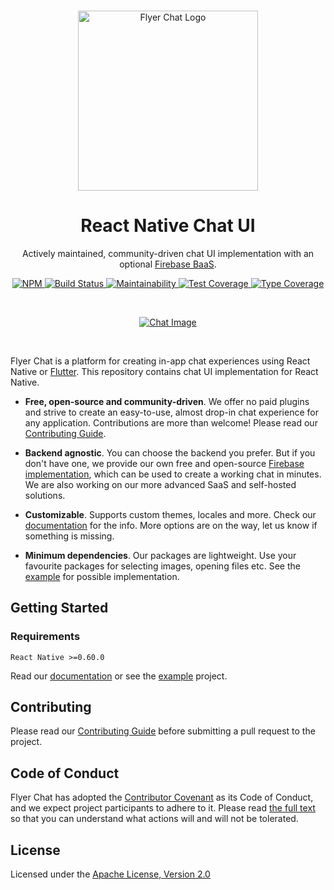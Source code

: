 <br>

<p align="center">
  <a href="https://flyer.chat">
    <img src="https://flyer.chat/assets/logo-dark.svg" width="288px" alt="Flyer Chat Logo" />
  </a>
</p>

<h1 align="center">React Native Chat UI</h1>

<p align="center">
  Actively maintained, community-driven chat UI implementation with an optional <a href="https://github.com/flyerhq/react-native-firebase-chat-core">Firebase BaaS</a>.
</p>

<p align="center">
  <a href="https://www.npmjs.com/package/@flyerhq/react-native-chat-ui">
    <img alt="NPM" src="https://img.shields.io/npm/v/@flyerhq/react-native-chat-ui" />
  </a>
  <a href="https://github.com/flyerhq/react-native-chat-ui/actions?query=workflow%3Abuild">
    <img alt="Build Status" src="https://github.com/flyerhq/react-native-chat-ui/workflows/build/badge.svg" />
  </a>
  <a href="https://codeclimate.com/github/flyerhq/react-native-chat-ui/maintainability">
    <img alt="Maintainability" src="https://api.codeclimate.com/v1/badges/6913931b6ad4f98d7a57/maintainability" />
  </a>
  <a href="https://codeclimate.com/github/flyerhq/react-native-chat-ui/test_coverage">
    <img alt="Test Coverage" src="https://api.codeclimate.com/v1/badges/6913931b6ad4f98d7a57/test_coverage" />
  </a>
  <a href="https://github.com/plantain-00/type-coverage">
    <img alt="Type Coverage" src="https://img.shields.io/badge/dynamic/json.svg?label=type-coverage&suffix=%&query=$.typeCoverage.is&uri=https%3A%2F%2Fraw.githubusercontent.com%2Fflyerhq%2Freact-native-chat-ui%2Fmain%2Fpackage.json" />
  </a>
</p>

<br>

<p align="center">
  <a href="https://flyer.chat">
    <img alt="Chat Image" src="https://user-images.githubusercontent.com/14123304/121787953-a6121500-cbc9-11eb-83ff-db0435d2cd57.png" />
  </a>
</p>

<br>

Flyer Chat is a platform for creating in-app chat experiences using React Native or [Flutter](https://github.com/flyerhq/flutter_chat_ui). This repository contains chat UI implementation for React Native.

* **Free, open-source and community-driven**. We offer no paid plugins and strive to create an easy-to-use, almost drop-in chat experience for any application. Contributions are more than welcome! Please read our [Contributing Guide](CONTRIBUTING.md).

* **Backend agnostic**. You can choose the backend you prefer. But if you don't have one, we provide our own free and open-source [Firebase implementation](https://github.com/flyerhq/react-native-firebase-chat-core), which can be used to create a working chat in minutes. We are also working on our more advanced SaaS and self-hosted solutions.

* **Customizable**. Supports custom themes, locales and more. Check our [documentation](https://docs.flyer.chat/react-native/chat-ui) for the info. More options are on the way, let us know if something is missing.

* **Minimum dependencies**. Our packages are lightweight. Use your favourite packages for selecting images, opening files etc. See the [example](https://github.com/flyerhq/react-native-chat-ui/blob/main/example/src/App.tsx) for possible implementation.

## Getting Started

### Requirements

`React Native >=0.60.0`

Read our [documentation](https://docs.flyer.chat/react-native/chat-ui) or see the [example](https://github.com/flyerhq/react-native-chat-ui/tree/main/example) project.

## Contributing

Please read our [Contributing Guide](CONTRIBUTING.md) before submitting a pull request to the project.

## Code of Conduct

Flyer Chat has adopted the [Contributor Covenant](https://www.contributor-covenant.org) as its Code of Conduct, and we expect project participants to adhere to it. Please read [the full text](CODE_OF_CONDUCT.md) so that you can understand what actions will and will not be tolerated.

## License

Licensed under the [Apache License, Version 2.0](LICENSE)
